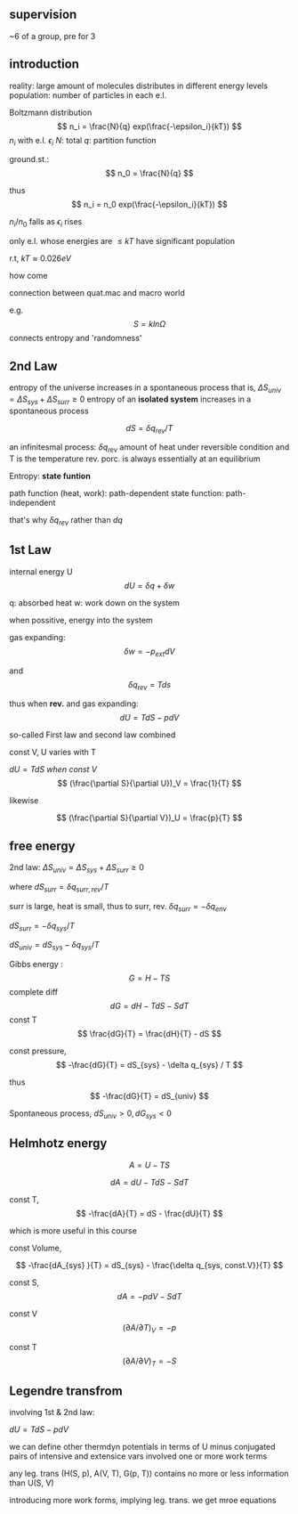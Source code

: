 ## supervision

~6 of a group, pre for 3

## introduction

reality: large amount of molecules distributes in different energy levels
population: number of particles in each e.l.

Boltzmann distribution
$$
n_i = \frac{N}{q} exp(\frac{-\epsilon_i}{kT})
$$
$n_i$ with e.l. $\epsilon_i$
$N$: total
$q$: partition function

ground.st.: 
$$
n_0 = \frac{N}{q}
$$

thus
$$
n_i = n_0 exp(\frac{-\epsilon_i}{kT})
$$

$n_i / n_0$ falls as $\epsilon_i$ rises

only e.l. whose energies are $\le kT$ have significant population

r.t, $kT \approx 0.026 eV$

how come

connection between quat.mac and macro world

e.g.
$$
S = kln\Omega
$$
connects entropy and 'randomness'

## 2nd Law

entropy of the universe increases in a spontaneous process
that is, $\Delta S_{univ} = \Delta S_{sys} + \Delta S_{surr} \ge 0$
entropy of an **isolated system** increases in a spontaneous process

$$
dS = \delta q_{rev} / T
$$

an infinitesmal process:
$\delta q_{rev}$ amount of heat under reversible condition and T is the temperature
rev. porc. is always essentially at an equilibrium

Entropy: **state funtion**

path function (heat, work): path-dependent
state function: path-independent

that's why $\delta q_{rev}$ rather than $dq$

## 1st Law

internal energy U
$$
dU = \delta q + \delta w
$$

q: absorbed heat
w: work down on the system

when possitive, energy into the system

gas expanding:
$$
\delta w = -p_{ext}dV
$$

and 
$$
\delta q_{rev} = Tds
$$

thus when **rev.** and gas expanding:
$$
dU = TdS - pdV
$$

so-called First law and second law combined 

const V, U varies with T

$dU = TdS~when~const~V$
$$
(\frac{\partial S}{\partial U})_V = \frac{1}{T}
$$

likewise

$$
(\frac{\partial S}{\partial V})_U = \frac{p}{T}
$$

## free energy

2nd law: 
$\Delta S_{univ} = \Delta S_{sys} + \Delta S_{surr} \ge 0$

where
$dS_{surr} = \delta q_{surr, rev} / T$

surr is large, heat is small, thus to surr, rev.
$\delta q_{surr} = - \delta q_{env}$

$dS_{surr} = -\delta q_{sys} / T$

$dS_{univ} = dS_{sys} - \delta q_{sys} / T$

Gibbs energy :
$$
G = H-TS
$$
complete diff
$$
dG = dH - TdS - SdT
$$
const T
$$
\frac{dG}{T} = \frac{dH}{T} - dS
$$

const pressure, 
$$
-\frac{dG}{T} = dS_{sys} - \delta q_{sys} / T
$$

thus 
$$
-\frac{dG}{T} = dS_{univ}
$$

Spontaneous process, $dS_{univ} > 0, dG_{sys} < 0$

## Helmhotz energy

$$
A = U - TS
$$

$$
dA = dU - TdS - SdT
$$

const T,
$$
-\frac{dA}{T} = dS - \frac{dU}{T}
$$

which is more useful in this course

const Volume,

$$
-\frac{dA_{sys} }{T} = dS_{sys} - \frac{\delta q_{sys, const.V}}{T}
$$

const S,
$$
dA = -pdV - SdT
$$

const V
$$
(\partial A / \partial T)_V = -p
$$

const T
$$
(\partial A / \partial V)_T = -S
$$

## Legendre transfrom

involving 1st & 2nd law:

$dU = TdS - pdV$

we can define other thermdyn potentials in terms of U minus conjugated pairs of intensive and extensice vars involved one or more work terms

any leg. trans (H(S, p), A(V, T), G(p, T)) contains no more or less information than U(S, V)

introducing more work forms, implying leg. trans. we get mroe equations
